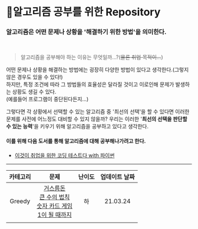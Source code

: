 # 📝알고리즘 공부를 위한 Repository

### 알고리즘은 어떤 문제나 상황을 '**해결하기 위한 방법**'을 의미한다.

<br>

> 알고리즘을 공부해야 하는 이유는 무엇일까...?(~~물론 취업 목적이...~~)

어떤 문제나 상황을 해결하는 방법에는 굉장히 다양한 방법이 있다고 생각한다.(그렇지 않은 경우도 있을 수 있다!)<br>
하지만, 특정 조건에 따라 그 방법들의 효율성은 달라질 것이고 이로인해 문제가 발생하는 상황도 생길 수 있다.<br>(예를들어 프로그램이 중단된다든지...)<br>

그렇다면 각 상황에서 선택할 수 있는 알고리즘 중 '최선의 선택'을 할 수 있다면 이러한 문제를 사전에 어느정도 대비할 수 있지 않을까? 우리는 이러한 '**최선의 선택을 판단할 수 있는 능력**'을 키우기 위해 알고리즘을 공부하고 있다고 생각한다.

#### 이를 위해 다음 도서를 통해 알고리즘에 대해 공부해나가려고 한다.

- [이것이 취업을 위한 코딩 테스트다 with 파이썬](https://www.hanbit.co.kr/store/books/look.php?p_code=B8945183661)

---

| 카테고리 |                                                                                                                                                                                                      문제                                                                                                                                                                                                       | 난이도 | 업데이트 날짜 |
| :------: | :-------------------------------------------------------------------------------------------------------------------------------------------------------------------------------------------------------------------------------------------------------------------------------------------------------------------------------------------------------------------------------------------------------------: | :----: | :-----------: |
|  Greedy  | [거스름돈](https://github.com/he11/Algorithm-Study/blob/master/Greedy/Beginner/change.py)<br>[큰 수의 법칙](https://github.com/he11/Algorithm-Study/blob/master/Greedy/Beginner/rule_of_big_number.py)<br>[숫자 카드 게임](https://github.com/he11/Algorithm-Study/blob/master/Greedy/Beginner/card_game.py)<br>[1이 될 때까지](https://github.com/he11/Algorithm-Study/blob/master/Greedy/Beginner/until_1.py) |   하   |   21.03.24    |
|          |                                                                                                                                                                                                                                                                                                                                                                                                                 |        |
